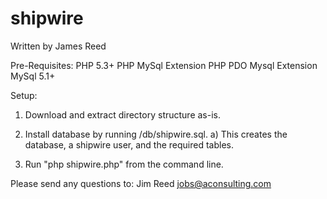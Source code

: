 # shipwire

Written by James Reed

Pre-Requisites:
PHP 5.3+
PHP MySql Extension
PHP PDO Mysql Extension
MySql 5.1+

Setup:

1) Download and extract directory structure as-is.

2) Install database by running /db/shipwire.sql.
    a) This creates the database, a shipwire user, and the required tables.
    
3) Run "php shipwire.php" from the command line.

Please send any questions to:
Jim Reed
jobs@aconsulting.com
